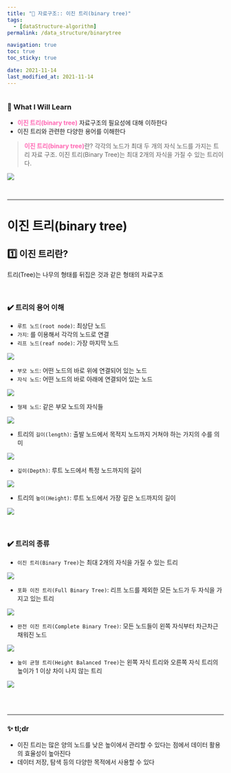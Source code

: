 ```yaml
---
title: "🌈 자료구조:: 이진 트리(binary tree)"
tags:
  - [dataStructure-algorithm]
permalink: /data_structure/binarytree

navigation: true
toc: true
toc_sticky: true

date: 2021-11-14
last_modified_at: 2021-11-14
---
```


![]()

### 🚀 What I Will Learn

- <span style="color:hotpink">**이진 트리(binary tree)**</span> 자료구조의 필요성에 대해 이하한다
- 이진 트리와 관련한 다양한 용어를 이해한다

> <span style="color:hotpink">**이진 트리(binary tree)**</span>란? 각각의 노드가 최대 두 개의 자식 노드를 가지는 트리 자료 구조. 이진 트리(Binary Tree)는 최대 2개의 자식을 가질 수 있는 트리이다.

![](https://images.velog.io/images/april_5/post/7c8a1989-05cf-47e6-a528-8ecebc869f67/image.png)

<br />

---

# 이진 트리(binary tree)

## 1️⃣ 이진 트리란?

트리(Tree)는 나무의 형태를 뒤집은 것과 같은 형태의 자료구조

<br />

### ✔️ 트리의 용어 이해

- `루트 노드(root node)`: 최상단 노드
- `가지`: 를 이용해서 각각의 노드로 연결
- `리프 노드(reaf node)`: 가장 마지막 노드

![](https://images.velog.io/images/april_5/post/31bf41af-089b-4a11-9c76-a6bc031245a8/image.png)

- `부모 노드`: 어떤 노드의 바로 위에 연결되어 있는 노드
- `자식 노드`: 어떤 노드의 바로 아래에 연결되어 있는 노드

![](https://images.velog.io/images/april_5/post/3f296e95-9b55-4185-9e1f-c6c3e3cfb4d1/image.png)

- `형제 노드`: 같은 부모 노드의 자식들

![](https://images.velog.io/images/april_5/post/66277017-62bb-4bb4-af5c-9b72b82bd660/image.png)

- 트리의 `길이(length)`: 출발 노드에서 목적지 노드까지 거쳐야 하는 가지의 수를 의미

![](https://images.velog.io/images/april_5/post/0e9885ad-c285-42fb-b6cb-3e92f67ad3b9/image.png)

- `깊이(Depth)`: 루트 노드에서 특정 노드까지의 길이

![](https://images.velog.io/images/april_5/post/f9be910d-21a1-4d0e-94fc-1058d23d3d1b/image.png)

- 트리의 `높이(Height)`: 루트 노드에서 가장 깊은 노드까지의 길이

![](https://images.velog.io/images/april_5/post/78ece759-5c0a-422a-af21-f2acb349d500/image.png)

<br />

### ✔️ 트리의 종류

- `이진 트리(Binary Tree)`는 최대 2개의 자식을 가질 수 있는 트리

![](https://images.velog.io/images/april_5/post/34f51501-d800-4cfc-b89b-6380117889d4/image.png)

- `포화 이진 트리(Full Binary Tree)`: 리프 노드를 제외한 모든 노드가 두 자식을 가지고 있는 트리

![](https://images.velog.io/images/april_5/post/c9d956e6-aa90-4661-a16a-9294f433f409/image.png)

- `완전 이진 트리(Complete Binary Tree)`: 모든 노드들이 왼쪽 자식부터 차근차근 채워진 노드

![](https://images.velog.io/images/april_5/post/266c673a-0371-49a2-a23e-fcfb36afc55a/image.png)

- `높이 균형 트리(Height Balanced Tree)`는 왼쪽 자식 트리와 오른쪽 자식 트리의 높이가 1 이상 차이 나지 않는 트리

![](https://images.velog.io/images/april_5/post/475f7c9d-8cc2-473e-af93-c476245c67ed/image.png)

<br /><br />

---

### ✨ tl;dr

- 이진 트리는 많은 양의 노드를 낮은 높이에서 관리할 수 있다는 점에서 데이터 활용의 효율성이 높아진다
- 데이터 저장, 탐색 등의 다양한 목적에서 사용할 수 있다
